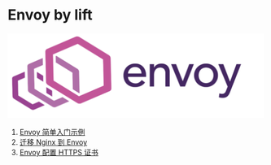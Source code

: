 # Envoy by lift

![Alt Image Text](images/0_1.png "Body image")


1. [Envoy 简单入门示例](1envoy_intro.md)
2. [迁移 Nginx 到 Envoy](2nginx_2_envoy.md)
3. [Envoy 配置 HTTPS 证书](3envoy_https.md)
